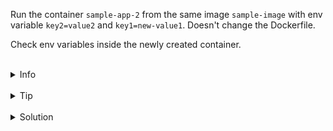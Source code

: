 
Run the container `sample-app-2` from the same image `sample-image` with env variable `key2=value2` and `key1=new-value1`.
Doesn't change the Dockerfile.

Check env variables inside the newly created container.


<br>
<details><summary>Info</summary>
<br>

```plain
Environment variables in Docker:
https://docs.docker.com/develop/develop-images/instructions/#env.
```

</details>

<br>
<details><summary>Tip</summary>
<br>

```plain
Use -e flag when running the container.
```

</details>


<br>
<details><summary>Solution</summary>
<br>

<br>

Run the image with new environment variables:

<br>

```plain
docker run -d --name sample-app-2 -e key2=value2 -e key1=new-value1 sample-image
```{{exec}}

<br>

List environment variables inside the container:

<br>

```plain
docker exec sample-app-2 env
```{{exec}}
